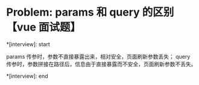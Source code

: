 # Problem: params 和 query 的区别【vue 面试题】

\*[interview]: start

params 传参时，参数不直接暴露出来，相对安全，页面刷新参数丢失；
query 传参时，参数拼接在路径后，信息由于直接暴露而不安全，页面刷新参数不丢失。

\*[interview]: end
